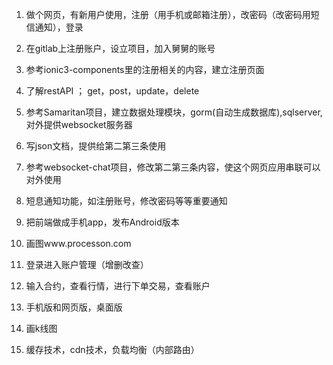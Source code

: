 
1. 做个网页，有新用户使用，注册（用手机或邮箱注册），改密码（改密码用短信通知），登录

  1. 在gitlab上注册账户，设立项目，加入舅舅的账号
  2. 参考ionic3-components里的注册相关的内容，建立注册页面
  3. 了解restAPI ； get，post，update，delete
  4. 参考Samaritan项目，建立数据处理模块，gorm(自动生成数据库),sqlserver,对外提供websocket服务器
  5. 写json文档，提供给第二第三条使用
  6. 参考websocket-chat项目，修改第二第三条内容，使这个网页应用串联可以对外使用
  7. 短息通知功能，如注册账号，修改密码等等重要通知
  8. 把前端做成手机app，发布Android版本
  9. 画图www.processon.com
2. 登录进入账户管理（增删改查）
3. 输入合约，查看行情，进行下单交易，查看账户
4. 手机版和网页版，桌面版
5. 画k线图
6. 缓存技术，cdn技术，负载均衡（内部路由）


